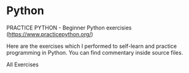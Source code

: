 # Python
PRACTICE PYTHON - Beginner Python exercisies (https://www.practicepython.org/)

Here are the exercises which I performed to self-learn and practice programming in Python.
You can find commentary inside source files.

All Exercises
